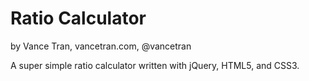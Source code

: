 # Ratio Calculator

by Vance Tran, vancetran.com, @vancetran

A super simple ratio calculator written with jQuery, HTML5, and CSS3.
